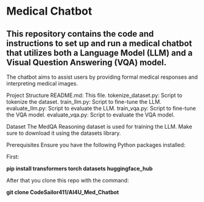 # Medical Chatbot

## This repository contains the code and instructions to set up and run a medical chatbot that utilizes both a Language Model (LLM) and a Visual Question Answering (VQA) model. 

The chatbot aims to assist users by providing formal medical responses and interpreting medical images.

Project Structure
README.md: This file.
tokenize_dataset.py: Script to tokenize the dataset.
train_llm.py: Script to fine-tune the LLM.
evaluate_llm.py: Script to evaluate the LLM.
train_vqa.py: Script to fine-tune the VQA model.
evaluate_vqa.py: Script to evaluate the VQA model.


Dataset
The MedQA Reasoning dataset is used for training the LLM. Make sure to download it using the datasets library.


Prerequisites
Ensure you have the following Python packages installed:


First:

**pip install transformers torch datasets huggingface_hub**

After that you clone this repo with the command:

**git clone CodeSailor411/AI4U_Med_Chatbot**
